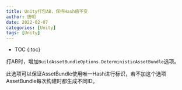 ```yaml
---
title: Unity打包AB，保持Hash值不变
author: 唐明
date: 2022-02-07
categories: [Unity]
tags: [Unity]
---
```

* TOC
{:toc}

打AB时，增加`BuildAssetBundleOptions.DeterministicAssetBundle`选项。

此选项可以保证AssetBundle使用唯一Hash进行标识，若不加这个选项AssetBundle每次构建时都生成不同ID。